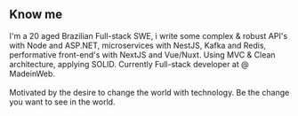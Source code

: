 ## Know me

<p>
	I'm a 20 aged Brazilian Full-stack SWE, i write some complex & robust API's with Node and ASP.NET, microservices with NestJS, Kafka and Redis, performative front-end's with NextJS and Vue/Nuxt. Using MVC & Clean architecture, applying SOLID. Currently Full-stack developer at @ MadeinWeb.
	<br /><br />
	Motivated by the desire to change the world with technology. Be the change you want to see in the world.
</p>
